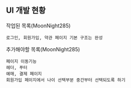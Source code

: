 UI 개발 현황
--
작업된 목록(MoonNight285)
    
    로그인, 회원가입, 약관 페이지 기본 구조는 완성
    
추가해야할 목록(MoonNight285)

    페이지 이동기능
    헤더, 푸터
    예매, 결제 페이지
    회원가입 페이지에서 나이 선택부분 중간부터 선택되도록 하기
